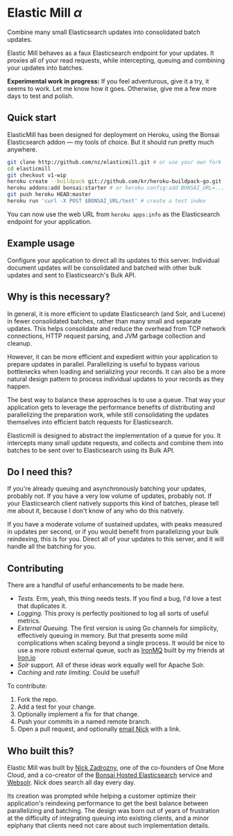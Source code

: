 # Elastic Mill _α_

Combine many small Elasticsearch updates into consolidated batch updates.

Elastic Mill behaves as a faux Elasticsearch endpoint for your updates. It proxies all of your read requests, while intercepting, queuing and combining your updates into batches.

**Experimental work in progress:** If you feel adventurous, give it a try, it seems to work. Let me know how it goes. Otherwise, give me a few more days to test and polish.

## Quick start

ElasticMill has been designed for deployment on Heroku, using the Bonsai Elasticsearch addon — my tools of choice. But it should run pretty much anywhere.

```bash
git clone http://github.com/nz/elasticmill.git # or use your own fork
cd elasticmill
git checkout v1-wip
heroku create --buildpack git://github.com/kr/heroku-buildpack-go.git
heroku addons:add bonsai:starter # or heroku config:add BONSAI_URL=...
git push heroku HEAD:master
heroku run 'curl -X POST $BONSAI_URL/test' # create a test index
```

You can now use the web URL from `heroku apps:info` as the Elasticsearch endpoint for your application.

## Example usage

Configure your application to direct all its updates to this server. Individual document updates will be consolidated and batched with other bulk updates and sent to Elasticsearch's Bulk API.

## Why is this necessary?

In general, it is more efficient to update Elasticsearch (and Solr, and Lucene) in fewer consolidated batches, rather than many small and separate updates. This helps consolidate and reduce the overhead from TCP network connections, HTTP request parsing, and JVM garbage collection and cleanup.

However, it can be more efficient and expedient within your application to prepare updates in parallel. Parallelizing is useful to bypass various bottlenecks when loading and serializing your records. It can also be a more natural design pattern to process individual updates to your records as they happen.

The best way to balance these approaches is to use a queue. That way your application gets to leverage the performance benefits of distributing and parallelizing the preparation work, while still consolidating the updates themselves into efficient batch requests for Elasticsearch.

Elasticmill is designed to abstract the implementation of a queue for you. It intercepts many small update requests, and collects and combine them into batches to be sent over to Elasticsearch using its Bulk API.

## Do I need this?

If you're already queuing and asynchronously batching your updates, probably not. If you have a very low volume of updates, probably not. If your Elasticsearch client natively supports this kind of batches, please tell me about it, because I don't know of any who do this natively.

If you have a moderate volume of sustained updates, with peaks measured in updates per second, or if you would benefit from parallelizing your bulk reindexing, this is for you. Direct all of your updates to this server, and it will handle all the batching for you.

## Contributing

There are a handful of useful enhancements to be made here.

- *Tests.* Erm, yeah, this thing needs tests. If you find a bug, I'd love a test that duplicates it.
- *Logging.* This proxy is perfectly positioned to log all sorts of useful metrics.
- *External Queuing.* The first version is using Go channels for simplicity, effectively queuing in memory. But that presents some mild complications when scaling beyond a single process. It would be nice to use a more robust external queue, such as [IronMQ](http://iron.io/mq) built by my friends at [Iron.io](http://iron.io/)
- *Solr* support. All of these ideas work equally well for Apache Solr.
- *Caching* and *rate limiting.* Could be useful!

To contribute:

1. Fork the repo.
2. Add a test for your change.
3. Optionally implement a fix for that change.
4. Push your commits in a named remote branch.
5. Open a pull request, and optionally [email Nick](mailto:nick@bonsai.io) with a link.

## Who built this?

Elastic Mill was built by [Nick Zadrozny](http://nick.zadrozny.com), one of the co-founders of One More Cloud, and a co-creator of the [Bonsai Hosted Elasticsearch](http://www.bonsai.io/) service and [Websolr](https://websolr.com/). Nick does search all day every day.

Its creation was prompted while helping a customer optimize their application's reindexing performance to get the best balance between parallelizing and batching. The design was born out of years of frustration at the difficulty of integrating queuing into existing clients, and a minor epiphany that clients need not care about such implementation details.

